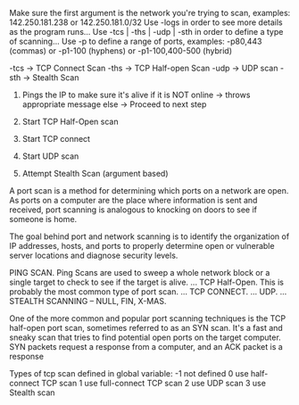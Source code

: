  Make sure the first argument is the network you're trying to scan, examples: 142.250.181.238 or 142.250.181.0/32
 Use -logs in order to see more details as the program runs...
 Use -tcs | -ths | -udp | -sth in order to define a type of scanning...
 Use -p to define a range of ports, examples: -p80,443 (commas) or -p1-100 (hyphens) or -p1-100,400-500 (hybrid)

-tcs -> TCP Connect Scan
-ths -> TCP Half-open Scan
-udp -> UDP scan
-sth -> Stealth Scan

1) Pings the IP to make sure it's alive
    if it is NOT online 
        -> throws appropriate message
    else
        -> Proceed to next step

2) Start TCP Half-Open scan

3) Start TCP connect



4) Start UDP scan

5) Attempt Stealth Scan (argument based)

A port scan is a method for determining which ports on a network are open. As ports on a computer are the place where information is sent and received, port scanning is analogous to knocking on doors to see if someone is home.

The goal behind port and network scanning is to identify the organization of IP addresses, hosts, and ports to properly determine open or vulnerable server locations and diagnose security levels.

PING SCAN. Ping Scans are used to sweep a whole network block or a single target to check to see if the target is alive. ...
TCP Half-Open. This is probably the most common type of port scan. ...
TCP CONNECT. ...
UDP. ...
STEALTH SCANNING – NULL, FIN, X-MAS.

One of the more common and popular port scanning techniques is the TCP half-open port scan, sometimes referred to as an SYN scan. It's a fast and sneaky scan that tries to find potential open ports on the target computer. SYN packets request a response from a computer, and an ACK packet is a response

Types of tcp scan defined in global variable:
-1 not defined
0 use half-connect TCP scan
1 use full-connect TCP scan
2 use UDP scan
3 use Stealth scan
